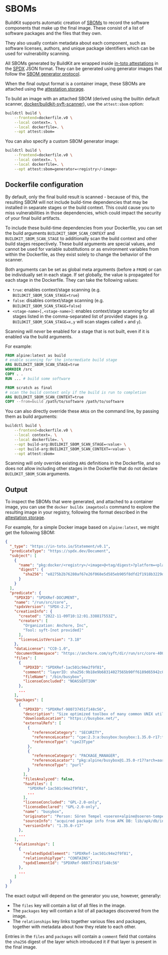 # SBOMs

BuildKit supports automatic creation of [SBOMs](https://en.wikipedia.org/wiki/Software_supply_chain)
to record the software components that make up the final image. These consist
of a list of software packages and the files that they own.

They also usually contain metadata about each component, such as software
licenses, authors, and unique package identifiers which can be used for
vulnerability scanning.

All SBOMs generated by BuildKit are wrapped inside [in-toto attestations](https://github.com/in-toto/attestation)
in the [SPDX](https://spdx.dev) JSON format. They can be generated using
generator images that follow the [SBOM generator protocol](./sbom-protocol.md).

When the final output format is a container image, these SBOMs are attached
using the [attestation storage](./attestation-storage.md).

To build an image with an attached SBOM (derived using the builtin default scanner,
[docker/buildkit-syft-scanner](https://github.com/docker/buildkit-syft-scanner)),
use the `attest:sbom` option:

```bash
buildctl build \
    --frontend=dockerfile.v0 \
    --local context=. \
    --local dockerfile=. \
    --opt attest:sbom=
```

You can also specify a custom SBOM generator image:

```bash
buildctl build \
    --frontend=dockerfile.v0 \
    --local context=. \
    --local dockerfile=. \
    --opt attest:sbom=generator=<registry>/<image>
```

## Dockerfile configuration

By default, only the final build result is scanned - because of this, the
resulting SBOM will not include build-time dependencies that may be installed
in separate stages or the build context. This could cause you to miss
vulnerabilities in those dependencies, which could impact the security of your
final build artifacts.

To include these build-time dependencies from your Dockerfile, you can set the
build arguments `BUILDKIT_SBOM_SCAN_CONTEXT` and `BUILDKIT_SBOM_SCAN_STAGE` to
additionally scan the build context and other build stages respectively. These
build arguments are special values, and cannot be used for variable
substitutions or as environment variables from within the Dockerfile, as they
exist solely to change the behavior of the scanner.

Both arguments can be set as global meta arguments (before a `FROM`) or can be
individually set in each stage. If set globally, the value is propagated for
each stage in the Dockerfile. They can take the following values:

- `true`: enables context/stage scanning (e.g. `BUILDKIT_SBOM_SCAN_STAGE=true`)
- `false`: disables context/stage scanning (e.g. `BUILDKIT_SBOM_SCAN_STAGE=false`)
- `<stage-name>[,<stage-name>]`: enables context/stage scanning for all stages
  listed in the comma-separated list of provided stages (e.g.
  `BUILDKIT_SBOM_SCAN_STAGE=x,y` will scan stages called `x` and `y`).

Scanning will *never* be enabled for a stage that is not built, even if it is
enabled via the build arguments.

For example:

```dockerfile
FROM alpine:latest as build
# enable scanning for the intermediate build stage
ARG BUILDKIT_SBOM_SCAN_STAGE=true
WORKDIR /src
COPY . .
RUN ... # build some software

FROM scratch as final
# scan the build context only if the build is run to completion
ARG BUILDKIT_SBOM_SCAN_CONTEXT=true
COPY --from=build /path/to/software /path/to/software
```

You can also directly override these `ARG`s on the command line, by passing
them as build arguments:

```bash
buildctl build \
    --frontend=dockerfile.v0 \
    --local context=. \
    --local dockerfile=. \
    --opt build-arg:BUILDKIT_SBOM_SCAN_STAGE=<value> \
    --opt build-arg:BUILDKIT_SBOM_SCAN_CONTEXT=<value> \
    --opt attest:sbom=
```

Scanning will only override existing `ARG` definitions in the Dockerfile, and
so does not allow including other stages in the Dockerfile that do not declare
`BUILDKIT_SBOM_SCAN` arguments.

## Output

To inspect the SBOMs that were generated, and attached to a container image,
you can use the `docker buildx imagetools` command to explore the resulting
image in your registry, following the format described in the [attestation storage](./attestation-storage.md).

For example, for a simple Docker image based on `alpine:latest`, we might get
the following SBOM:

```json
{
  "_type": "https://in-toto.io/Statement/v0.1",
  "predicateType": "https://spdx.dev/Document",
  "subject": [
    {
      "name": "pkg:docker/<registry>/<image>@<tag/digest>?platform=<platform>",
      "digest": {
        "sha256": "e8275b2b76280af67e26f068e5d585eb905f8dfd2f1918b3229db98133cb4862"
      }
    }
  ],
  "predicate": {
    "SPDXID": "SPDXRef-DOCUMENT",
    "name": "/run/src/core",
    "spdxVersion": "SPDX-2.2",
    "creationInfo": {
      "created": "2022-11-09T10:12:01.338817553Z",
      "creators": [
        "Organization: Anchore, Inc",
        "Tool: syft-[not provided]"
      ],
      "licenseListVersion": "3.18"
    },
    "dataLicense": "CC0-1.0",
    "documentNamespace": "https://anchore.com/syft/dir/run/src/core-4006bb64-24b1-4a22-a18f-94efc6b90edb",
    "files": [
      {
        "SPDXID": "SPDXRef-1ac501c94e2f9f81",
        "comment": "layerID: sha256:9b18e9b68314027565b90ff6189d65942c0f7986da80df008b8431276885218e",
        "fileName": "/bin/busybox",
        "licenseConcluded": "NOASSERTION"
      },
      ...
    ],
    "packages": [
      {
        "SPDXID": "SPDXRef-980737451f148c56",
        "description": "Size optimized toolbox of many common UNIX utilities",
        "downloadLocation": "https://busybox.net/",
        "externalRefs": [
          {
            "referenceCategory": "SECURITY",
            "referenceLocator": "cpe:2.3:a:busybox:busybox:1.35.0-r17:*:*:*:*:*:*:*",
            "referenceType": "cpe23Type"
          },
          {
            "referenceCategory": "PACKAGE_MANAGER",
            "referenceLocator": "pkg:alpine/busybox@1.35.0-r17?arch=aarch64&upstream=busybox&distro=alpine-3.16.2",
            "referenceType": "purl"
          }
        ],
        "filesAnalyzed": false,
        "hasFiles": [
          "SPDXRef-1ac501c94e2f9f81",
          ...
        ],
        "licenseConcluded": "GPL-2.0-only",
        "licenseDeclared": "GPL-2.0-only",
        "name": "busybox",
        "originator": "Person: Sören Tempel <soeren+alpine@soeren-tempel.net>",
        "sourceInfo": "acquired package info from APK DB: lib/apk/db/installed",
        "versionInfo": "1.35.0-r17"
      },
      ...
    ],
    "relationships": [
      {
        "relatedSpdxElement": "SPDXRef-1ac501c94e2f9f81",
        "relationshipType": "CONTAINS",
        "spdxElementId": "SPDXRef-980737451f148c56"
      },
      ...
    ]
  }
}
```

The exact output will depend on the generator you use, however, generally:

- The `files` key will contain a list of all files in the image.
- The `packages` key will contain a list of all packages discovered from the
  image.
- The `relationships` key links together various files and packages, together
  with metadata about how they relate to each other.

Entries in the `files` and `packages` will contain a `comment` field that
contains the `sha256` digest of the layer which introduced it if that layer is
present in the final image.
